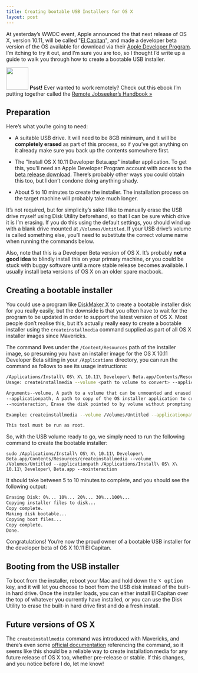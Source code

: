 ```yaml
---
title: Creating bootable USB Installers for OS X
layout: post
---
```


At yesterday’s WWDC event, Apple announced the that next release of OS X, version 10.11, will be called "[El Capitan](http://www.apple.com/osx/elcapitan-preview/)", and made a developer beta version of the OS available for download via their [Apple Developer Program](http://developer.apple.com/). I’m itching to try it out, and I’m sure you are too, so I thought I’d write up a guide to walk you through how to create a bootable USB installer.

<div class="book-teaser">
  <a href="http://cobyism.com/remotejobseeker/" target="_blank"><img src="http://cobyism.com/remotejobseeker/public/cover.png" width="60px" class="book-cover"></a>
  <strong>Psst!</strong> Ever wanted to work remotely? Check out this ebook I’m putting together called the <a href="http://cobyism.com/remotejobseeker/" target="_blank">Remote Jobseeker’s Handbook &raquo;</a>
</div>

## Preparation

Here’s what you’re going to need:

- A suitable USB drive. It will need to be 8GB minimum, and it will be **completely erased** as part of this process, so if you’ve got anything on it already make sure you back up the contents somewhere first.

- The "Install OS X 10.11 Developer Beta.app" installer application. To get this, you’ll need an Apple Developer Program account with access to the [beta release download](https://developer.apple.com/osx/download/). There’s probably other ways you could obtain this too, but I don’t condone doing anything shady.

- About 5 to 10 minutes to create the installer. The installation process on the target machine will probably take much longer.

It’s not required, but for simplicity’s sake I like to manually erase the USB drive myself using Disk Utility beforehand, so that I can be sure which drive it is I’m erasing. If you do this using the default settings, you should wind up with a blank drive mounted at `/Volumes/Untitled`. If your USB drive’s volume is called something else, you’ll need to substitute the correct volume name when running the commands below.

Also, note that this is a Developer Beta version of OS X. It’s probably **not a good idea** to blindly install this on your primary machine, or you could be stuck with buggy software until a more stable release becomes available. I usually install beta versions of OS X on an older spare macbook.

## Creating a bootable installer

You could use a program like [DiskMaker X](http://diskmakerx.com/) to create a bootable installer disk for you really easily, but the downside is that you often have to wait for the program to be updated in order to support the latest version of OS X. Most people don’t realise this, but it’s actually really easy to create a bootable installer using the `createinstallmedia` command supplied as part of all OS X installer images since Mavericks.

The command lives under the `/Content/Resources` path of the installer image, so presuming you have an installer image for the OS X 10.11 Developer Beta sitting in your `/Applications` directory, you can run the command as follows to see its usage instructions:

```sh
/Applications/Install\ OS\ X\ 10.11\ Developer\ Beta.app/Contents/Resources/createinstallmedia
Usage: createinstallmedia --volume <path to volume to convert> --applicationpath <path to Install OS X 10.11 Developer Beta.app> [--force]

Arguments--volume, A path to a volume that can be unmounted and erased to create the install media.
--applicationpath, A path to copy of the OS installer application to create the bootable media from.
--nointeraction, Erase the disk pointed to by volume without prompting for confirmation.

Example: createinstallmedia --volume /Volumes/Untitled --applicationpath "/Applications/Install OS X 10.11 Developer Beta.app"

This tool must be run as root.
```

So, with the USB volume ready to go, we simply need to run the following command to create the bootable installer:

```
sudo /Applications/Install\ OS\ X\ 10.11\ Developer\ Beta.app/Contents/Resources/createinstallmedia --volume /Volumes/Untitled --applicationpath /Applications/Install\ OS\ X\ 10.11\ Developer\ Beta.app --nointeraction
```

It should take between 5 to 10 minutes to complete, and you should see the following output:

```sh
Erasing Disk: 0%... 10%... 20%... 30%...100%...
Copying installer files to disk...
Copy complete.
Making disk bootable...
Copying boot files...
Copy complete.
Done.
```

Congratulations! You’re now the proud owner of a bootable USB installer for the developer beta of OS X 10.11 El Capitan.

## Booting from the USB installer

To boot from the installer, reboot your Mac and hold down the <kbd>⌥ option</kbd> key, and it will let you choose to boot from the USB disk instead of the built-in hard drive. Once the installer loads, you can either install El Capitan over the top of whatever you currently have installed, or you can use the Disk Utility to erase the built-in hard drive first and do a fresh install.

## Future versions of OS X

The `createinstallmedia` command was introduced with Mavericks, and there’s even some [official documentation](https://support.apple.com/en-gb/HT201372) referencing the command, so it seems like this should be a reliable way to create installation media for any future release of OS X too, whether pre-release or stable. If this changes, and you notice before I do, let me know!
